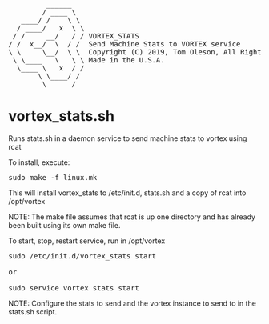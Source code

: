 <pre>
         ______
        / ____ \
   ____/ /    \ \
  / ____/   x  \ \
 / /     __/   / / VORTEX_STATS
/ /  x__/  \  / /  Send Machine Stats to VORTEX service
\ \     \__/  \ \  Copyright (C) 2019, Tom Oleson, All Rights Reserved.
 \ \____   \   \ \ Made in the U.S.A.
  \____ \   x  / /
       \ \____/ /
        \______/
</pre>


# vortex_stats.sh
Runs stats.sh in a daemon service to send machine stats to vortex using rcat


To install, execute:
<pre>
sudo make -f linux.mk
</pre>

This will install vortex_stats to /etc/init.d, stats.sh and a copy of rcat into /opt/vortex

NOTE: The make file assumes that rcat is up one directory and has already
been built using its own make file.


To start, stop, restart service, run in /opt/vortex

<pre>
sudo /etc/init.d/vortex_stats start

or

sudo service vortex_stats start
</pre>

NOTE:
Configure the stats to send and the vortex instance to send to in the
stats.sh script.
